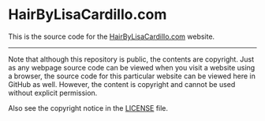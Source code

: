 # HairByLisaCardillo.com

This is the source code for the [HairByLisaCardillo.com](https://HairByLisaCardillo.com) website.

-----

Note that although this repository is public, the contents are copyright. Just as any webpage source code can be viewed when you visit a website using a browser, the source code for this particular website can be viewed here in GitHub as well. However, the content is copyright and cannot be used without explicit permission.

Also see the copyright notice in the [LICENSE](./LICENSE) file.
